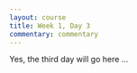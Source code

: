 ```yaml
---
layout: course
title: Week 1, Day 3
commentary: commentary
---
```

Yes, the third day will go here ...